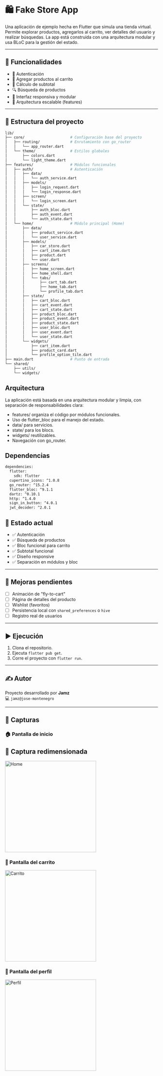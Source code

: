 # 🛍️ Fake Store App

Una aplicación de ejemplo hecha en Flutter que simula una tienda virtual. Permite explorar productos, agregarlos al carrito, ver detalles del usuario y realizar búsquedas. La app está construida con una arquitectura modular y usa BLoC para la gestión del estado.

---

## 📲 Funcionalidades

- 🔐 Autenticación
- 🛒 Agregar productos al carrito
- 🧮 Cálculo de subtotal
- 🔍 Búsqueda de productos
- 🌈 Interfaz responsiva y modular
- 🧱 Arquitectura escalable (features)

---

## 📁 Estructura del proyecto

```bash
lib/
├── core/                     # Configuración base del proyecto
│   ├── routing/              # Enrutamiento con go_router
│   │   └── app_router.dart
│   └── theme/                # Estilos globales
│       ├── colors.dart
│       └── light_theme.dart
├── features/                 # Módulos funcionales
│   ├── auth/                 # Autenticación
│   │   ├── data/
│   │   │   └── auth_service.dart
│   │   ├── models/
│   │   │   ├── login_request.dart
│   │   │   └── login_response.dart
│   │   ├── screen/
│   │   │   └── login_screen.dart
│   │   └── state/
│   │       ├── auth_bloc.dart
│   │       ├── auth_event.dart
│   │       └── auth_state.dart
│   └── home/                 # Módulo principal (Home)
│       ├── data/
│       │   ├── product_service.dart
│       │   └── user_service.dart
│       ├── models/
│       │   ├── car_store.dart
│       │   ├── cart_item.dart
│       │   ├── product.dart
│       │   └── user.dart
│       ├── screens/
│       │   ├── home_screen.dart
│       │   ├── home_shell.dart
│       │   └── tabs/
│       │       ├── cart_tab.dart
│       │       ├── home_tab.dart
│       │       └── profile_tab.dart
│       ├── state/
│       │   ├── cart_bloc.dart
│       │   ├── cart_event.dart
│       │   ├── cart_state.dart
│       │   ├── product_bloc.dart
│       │   ├── product_event.dart
│       │   ├── product_state.dart
│       │   ├── user_bloc.dart
│       │   ├── user_event.dart
│       │   └── user_state.dart
│       └── widgets/
│           ├── cart_item.dart
│           ├── product_card.dart
│           └── profile_option_tile.dart
├── main.dart                 # Punto de entrada
└── shared/
    ├── utils/
    └── widgets/
```

## Arquitectura

La aplicación está basada en una arquitectura modular y limpia, con separación de responsabilidades clara:

- features/ organiza el código por módulos funcionales.
- Uso de flutter_bloc para el manejo del estado.
- data/ para servicios.
- state/ para los blocs.
- widgets/ reutilizables.
- Navegación con go_router.

## Dependencias

```bash
dependencies:
  flutter:
    sdk: flutter
  cupertino_icons: ^1.0.8
  go_router: ^15.2.4
  flutter_bloc: ^9.1.1
  dartz: ^0.10.1
  http: ^1.4.0
  sign_in_button: ^4.0.1
  jwt_decoder: ^2.0.1

```

## 🧪 Estado actual

- ✅ Autenticación
- ✅ Búsqueda de productos
- ✅ Bloc funcional para carrito
- ✅ Subtotal funcional
- ✅ Diseño responsive
- ✅ Separación en módulos y bloc

---

## 🚀 Mejoras pendientes

- [ ] Animación de "fly-to-cart"
- [ ] Página de detalles del producto
- [ ] Wishlist (favoritos)
- [ ] Persistencia local con `shared_preferences` o `hive`
- [ ] Registro real de usuarios

---

## ▶️ Ejecución

1. Clona el repositorio.
2. Ejecuta `flutter pub get`.
3. Corre el proyecto con `flutter run`.

---

## ✍️ Autor

Proyecto desarrollado por **Jamz**  
💻 `jamz@jose-montenegro`

---

## 📸 Capturas

### 🏠 Pantalla de inicio

## 📸 Captura redimensionada

<img src="screenshots/home_page.png" alt="Home" width="300" />

### 🛒 Pantalla del carrito
<img src="screenshots/cart_page.png" alt="Carrito" width="300" />

### 👤 Pantalla del perfil
<img src="screenshots/profile_page.png" alt="Perfil" width="300" />
